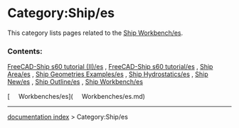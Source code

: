 # Category:Ship/es
This category lists pages related to the [Ship Workbench/es](Ship_Workbench/es.md).

### Contents:

[FreeCAD-Ship s60 tutorial (II)/es](FreeCAD-Ship_s60_tutorial_(II)/es.md) , [FreeCAD-Ship s60 tutorial/es](FreeCAD-Ship_s60_tutorial/es.md) , [Ship Area/es](Ship_Area/es.md) , [Ship Geometries Examples/es](Ship_Geometries_Examples/es.md) , [Ship Hydrostatics/es](Ship_Hydrostatics/es.md) , [Ship New/es](Ship_New/es.md) , [Ship Outline/es](Ship_Outline/es.md) , [Ship Workbench/es](Ship_Workbench/es.md)

[<img src="images/Property.png" style="width:16px"> Workbenches/es](<img src="images/Property.png" style="width:16px"> Workbenches/es.md)

---
[documentation index](../README.md) > Category:Ship/es
